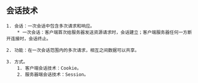 ## 会话技术
	1. 会话：一次会话中包含多次请求和响应。
		* 一次会话：客户端首次给服务器发送资源请求时，会话建立；客户端服务器任何一方断开连接时，会话终止。
	
	2. 功能：在一次会话范围内的多次请求，相互之间数据可以共享。
	
	3. 方式。
		1. 客户端会话技术：Cookie。
		2. 服务器端会话技术：Session。
